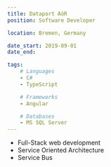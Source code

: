 ```yaml
---
title: Dataport AöR
position: Software Developer

location: Bremen, Germany

date_start: 2019-09-01
date_end:

tags:
    # Languages
    - C#
    - TypeScript

    # Frameworks
    - Angular

    # Databases
    - MS SQL Server
---
```

* Full-Stack web development
* Service Oriented Architecture
* Service Bus

